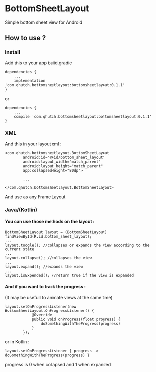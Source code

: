 # BottomSheetLayout
Simple bottom sheet view for Android

## How to use ?


### Install
Add this to your app build.gradle
```
dependencies {
    ...
    implementation 'com.qhutch.bottomsheetlayout:bottomsheetlayout:0.1.1'
}
```
or
```
dependencies {
    ...
    compile 'com.qhutch.bottomsheetlayout:bottomsheetlayout:0.1.1'
}
```



### XML

And this in your layout xml :
```
<com.qhutch.bottomsheetlayout.BottomSheetLayout
        android:id="@+id/bottom_sheet_layout"
        android:layout_width="match_parent"
        android:layout_height="match_parent"
        app:collapsedHeight="80dp">
        
        ...
        
</com.qhutch.bottomsheetlayout.BottomSheetLayout>
```
And use as any Frame Layout



### Java/(Kotlin)

#### You can use those methods on the layout :
```
BottomSheetLayout layout = (BottomSheetLayout) findViewById(R.id.bottom_sheet_layout);
...
layout.toogle(); //collapses or expands the view according to the current state
...
layout.collapse(); //collapses the view
...
layout.expand(); //expands the view
...
layout.isExpended(); //return true if the view is expanded
```


#### And if you want to track the progress :
(It may be usefull to animate views at the same time)
```
layout.setOnProgressListener(new BottomSheetLayout.OnProgressListener() {
            @Override
            public void onProgress(float progress) {
                doSomethingWithTheProgress(progress)
            }
        });
```
or in Kotlin :
```
layout.setOnProgressListener { progress -> doSomethingWithTheProgress(progress) }
```
progress is 0 when collapsed and 1 when expanded
